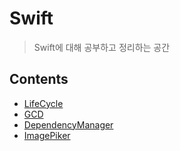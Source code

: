 # Swift

> Swift에 대해 공부하고 정리하는 공간



## Contents

- [LifeCycle](https://github.com/JoongChangYang/TIL/tree/master/Swift/LifeCycle)
- [GCD](https://github.com/JoongChangYang/TIL/tree/master/Swift/GCD)
- [DependencyManager](https://github.com/JoongChangYang/TIL/tree/master/Swift/DependencyManager)
- [ImagePiker](https://github.com/JoongChangYang/TIL/tree/master/Swift/ImagePicker)

